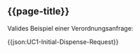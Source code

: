 ## {{page-title}}

Valides Beispiel einer Verordnungsanfrage:

{{json:UC1-Initial-Dispense-Request}}

